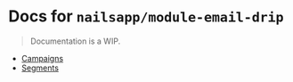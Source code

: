 # Docs for `nailsapp/module-email-drip`
> Documentation is a WIP.

- [Campaigns](docs/campaigns.md)
- [Segments](docs/segments.md)
